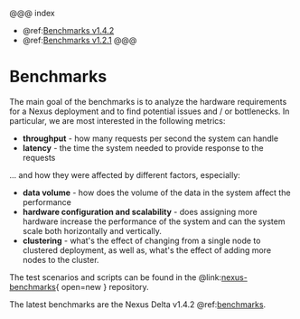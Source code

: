 @@@ index
* @ref:[Benchmarks v1.4.2](v1.4.2.md)
* @ref:[Benchmarks v1.2.1](v1.2.1.md)
@@@

# Benchmarks

The main goal of the benchmarks is to analyze the hardware requirements for a Nexus deployment and to find potential
issues and / or bottlenecks. In particular, we are most interested in the following metrics:

*   **throughput** - how many requests per second the system can handle
*   **latency** - the time the system needed to provide response to the requests

... and how they were affected by different factors, especially:

*   **data volume** - how does the volume of the data in the system affect the performance
*   **hardware configuration and scalability** - does assigning more hardware increase the performance of the system and
    can the system scale both horizontally and vertically.
*   **clustering** - what's the effect of changing from a single node to clustered deployment, as well as, what's the
    effect of adding more nodes to the cluster.

The test scenarios and scripts can be found in the @link:[nexus-benchmarks](https://github.com/BlueBrain/nexus-benchmarks){ open=new }
repository.

The latest benchmarks are the Nexus Delta v1.4.2 @ref:[benchmarks](v1.4.2.md).